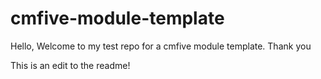 # cmfive-module-template

Hello,
Welcome to my test repo for a cmfive module template.
Thank you

This is an edit to the readme!
